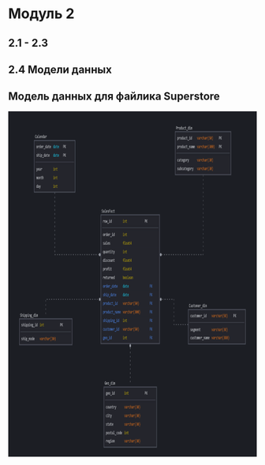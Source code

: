 <h1>Модуль 2</h1>
<h2>2.1 - 2.3</h2>
<h2>2.4 Модели данных</h2>
<h2>Модель данных для файлика Superstore</h2>
<img src="https://raw.githubusercontent.com/Rasulo/DataLearn/refs/heads/main/DE-101/Module2/Dimensional_Model_of_Superstore.png" width="700" height="700">
